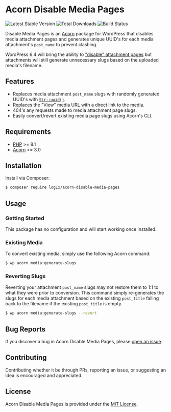 # Acorn Disable Media Pages

![Latest Stable Version](https://img.shields.io/packagist/v/log1x/acorn-disable-media-pages.svg?style=flat-square)
![Total Downloads](https://img.shields.io/packagist/dt/log1x/acorn-disable-media-pages.svg?style=flat-square)
![Build Status](https://img.shields.io/github/actions/workflow/status/log1x/acorn-disable-media-pages/main.yml?branch=main&style=flat-square)

Disable Media Pages is an [Acorn](https://github.com/roots/acorn) package for WordPress that disables media attachment pages and generates unique UUID's for each media attachment's `post_name` to prevent clashing.

WordPress 6.4 will bring the ability to ["disable" attachment pages](https://make.wordpress.org/core/2023/10/16/changes-to-attachment-pages/) but attachments will still generate unnecessary slugs based on the uploaded media's filename.

## Features

- Replaces media attachment `post_name` slugs with randomly generated UUID's with [`Str::uuid()`](https://laravel.com/docs/10.x/strings#method-str-uuid).
- Replaces the "View" media URL with a direct link to the media.
- 404's any requests made to media attachment page slugs.
- Easily convert/revert existing media page slugs using Acorn's CLI.

## Requirements

- [PHP](https://secure.php.net/manual/en/install.php) >= 8.1
- [Acorn](https://github.com/roots/acorn) >= 3.0

## Installation

Install via Composer:

```bash
$ composer require log1x/acorn-disable-media-pages
```

## Usage

### Getting Started

This package has no configuration and will start working once installed.

### Existing Media

To convert existing media, simply use the following Acorn command:

```bash
$ wp acorn media:generate-slugs
```

### Reverting Slugs

Reverting your attachment `post_name` slugs may not restore them to 1:1 to what they were prior to conversion. This command simply re-generates the slugs for each media attachment based on the existing `post_title` falling back to the filename if the existing `post_title` is empty.

```bash
$ wp acorn media:generate-slugs --revert
```

## Bug Reports

If you discover a bug in Acorn Disable Media Pages, please [open an issue](https://github.com/log1x/acorn-disable-media-pages/issues).

## Contributing

Contributing whether it be through PRs, reporting an issue, or suggesting an idea is encouraged and appreciated.

## License

Acorn Disable Media Pages is provided under the [MIT License](LICENSE.md).
